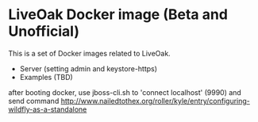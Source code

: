 # LiveOak Docker image (Beta and Unofficial)

This is a set of Docker images related to LiveOak. 

- Server (setting admin and keystore-https)
- Examples (TBD) 

after booting docker, use jboss-cli.sh to 'connect localhost' (9990)
and send command http://www.nailedtothex.org/roller/kyle/entry/configuring-wildfly-as-a-standalone


